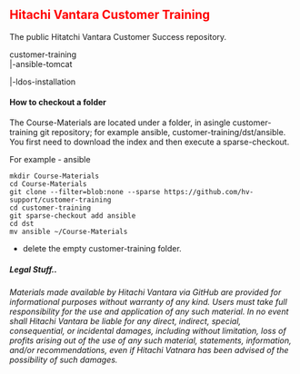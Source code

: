 ## <font color='red'>Hitachi Vantara Customer Training </font>
The public Hitatchi Vantara Customer Success repository.

customer-training  
  |-ansible-tomcat 
    

  |-ldos-installation

#### How to checkout a folder
The Course-Materials are located under a folder, in asingle customer-training git repository; for example ansible, customer-training/dst/ansible.  You first need to download the index and then execute a sparse-checkout.  

For example - ansible

```
mkdir Course-Materials
cd Course-Materials
git clone --filter=blob:none --sparse https://github.com/hv-support/customer-training
cd customer-training
git sparse-checkout add ansible
cd dst
mv ansible ~/Course-Materials
```
* delete the empty customer-training folder.


##### Legal Stuff..    
<em>Materials made available by Hitachi Vantara via GitHub are provided for informational purposes without warranty of any kind.  Users must take full responsibility for the use and application of any such material.  In no event shall Hitachi Vantara be liable for any direct, indirect, special, consequential, or incidental damages, including without limitation, loss of profits arising out of the use of any such material, statements, information, and/or recommendations, even if Hitachi Vatnara has been advised of the possibility of such damages.</em> 
